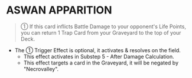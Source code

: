 
# ASWAN APPARITION  
> ① If this card inflicts Battle Damage to your opponent's Life Points, you can return 1 Trap Card from your Graveyard to the top of your Deck.

*   The ① Trigger Effect is optional, it activates & resolves on the field.
    *   This effect activates in Substep 5 - After Damage Calculation.
    *   This effect targets a card in the Graveyard, it will be negated by "Necrovalley".

  